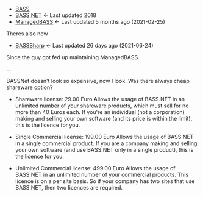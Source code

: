 - [BASS](http://www.un4seen.com/doc/#bass/bass.html)
- [BASS NET](http://bass.radio42.com/help/#) <- Last updated 2018
- [ManagedBASS](https://github.com/ManagedBass/ManagedBass) <- Last updated 5 months ago (2021-02-25)

Theres also now

- [BASSSharp](https://github.com/parksquare/BassSharp) <- Last updated 26 days ago (2021-06-24)

Since the guy got fed up maintaining ManagedBASS.

...

BASSNet doesn't look so expensive, now I look. Was there always cheap shareware option?

- Shareware license: 29.00 EuroAllows the usage of BASS.NET in an unlimited number of your shareware products, which must sell for no more than 40 Euros each. If you're an individual (not a corporation) making and selling your own software (and its price is within the limit), this is the licence for you.
- Single Commercial license: 199.00 EuroAllows the usage of BASS.NET in a single commercial product. If you are a company making and selling your own software (and use BASS.NET only in a single product), this is the licence for you.
- Unlimited Commercial license: 499.00 EuroAllows the usage of BASS.NET in an unlimited number of your commercial products. This licence is on a per site basis. So if your company has two sites that use BASS.NET, then two licences are required.

